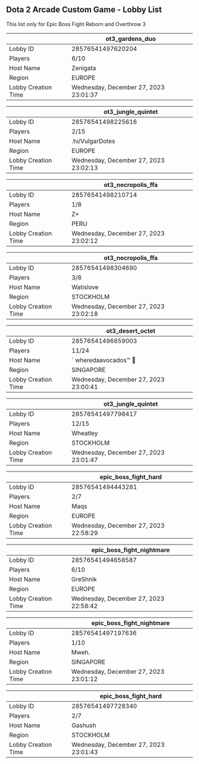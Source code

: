 ## Dota 2 Arcade Custom Game - Lobby List

This list only for Epic Boss Fight Reborn and Overthrow 3

|  | ot3_gardens_duo |
| ------ | ------ |
| Lobby ID | 28576541497620204 |
| Players | 6/10 |
| Host Name | Zenigata |
| Region | EUROPE |
| Lobby Creation Time | Wednesday, December 27, 2023 23:01:37 |


|  | ot3_jungle_quintet |
| ------ | ------ |
| Lobby ID | 28576541498225616 |
| Players | 2/15 |
| Host Name | .tv/VulgarDotes |
| Region | EUROPE |
| Lobby Creation Time | Wednesday, December 27, 2023 23:02:13 |


|  | ot3_necropolis_ffa |
| ------ | ------ |
| Lobby ID | 28576541498210714 |
| Players | 1/8 |
| Host Name | Z+ |
| Region | PERU |
| Lobby Creation Time | Wednesday, December 27, 2023 23:02:12 |


|  | ot3_necropolis_ffa |
| ------ | ------ |
| Lobby ID | 28576541498304690 |
| Players | 3/8 |
| Host Name | Watislove |
| Region | STOCKHOLM |
| Lobby Creation Time | Wednesday, December 27, 2023 23:02:18 |


|  | ot3_desert_octet |
| ------ | ------ |
| Lobby ID | 28576541496659003 |
| Players | 11/24 |
| Host Name | ` wheredaavocados™ 🥑 |
| Region | SINGAPORE |
| Lobby Creation Time | Wednesday, December 27, 2023 23:00:41 |


|  | ot3_jungle_quintet |
| ------ | ------ |
| Lobby ID | 28576541497798417 |
| Players | 12/15 |
| Host Name | Wheatley |
| Region | STOCKHOLM |
| Lobby Creation Time | Wednesday, December 27, 2023 23:01:47 |


|  | epic_boss_fight_hard |
| ------ | ------ |
| Lobby ID | 28576541494443281 |
| Players | 2/7 |
| Host Name | Maqs |
| Region | EUROPE |
| Lobby Creation Time | Wednesday, December 27, 2023 22:58:29 |


|  | epic_boss_fight_nightmare |
| ------ | ------ |
| Lobby ID | 28576541494658587 |
| Players | 6/10 |
| Host Name | GreShnik |
| Region | EUROPE |
| Lobby Creation Time | Wednesday, December 27, 2023 22:58:42 |


|  | epic_boss_fight_nightmare |
| ------ | ------ |
| Lobby ID | 28576541497197636 |
| Players | 1/10 |
| Host Name | Mweh. |
| Region | SINGAPORE |
| Lobby Creation Time | Wednesday, December 27, 2023 23:01:12 |


|  | epic_boss_fight_hard |
| ------ | ------ |
| Lobby ID | 28576541497728340 |
| Players | 2/7 |
| Host Name | Gashush |
| Region | STOCKHOLM |
| Lobby Creation Time | Wednesday, December 27, 2023 23:01:43 |


